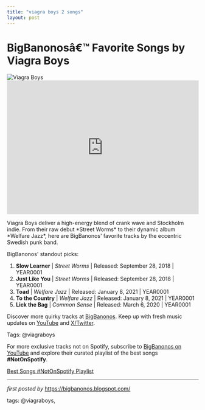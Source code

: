 ```yaml
---
title: "viagra boys 2 songs"
layout: post
---
```

<!-- Title of the Post -->
<h1 >BigBanonosâ€™ Favorite Songs by Viagra Boys</h1> <!-- Featured Image -->
<div > <img src="https://upload.wikimedia.org/wikipedia/commons/thumb/6/6f/SXSW_2019_-_Viagra_Boys_%2847437549961%29.jpg/1200px-SXSW_2019_-_Viagra_Boys_%2847437549961%29.jpg" alt="Viagra Boys">
</div> <!-- Spotify Embed -->
<div > <iframe src="https://open.spotify.com/embed/playlist/7E5AJfkMDlAYDjDL76rEse?utm_source=generator" width="100%" height="352" frameBorder="0" allowfullscreen="" allow="autoplay; clipboard-write; encrypted-media; fullscreen; picture-in-picture" loading="lazy"></iframe>
</div> <!-- Introductory Text -->
<p >Viagra Boys deliver a high-energy blend of crank wave and Stockholm indie. From their raw debut *Street Worms* to their dynamic album *Welfare Jazz*, here are BigBanonos' favorite tracks by the eccentric Swedish punk band.</p> <!-- Song Highlights -->
<div > <p>BigBanonos' standout picks:</p> <ol> <li><strong>Slow Learner</strong> | <em>Street Worms</em> | Released: September 28, 2018 | YEAR0001</li> <li><strong>Just Like You</strong> | <em>Street Worms</em> | Released: September 28, 2018 | YEAR0001</li> <li><strong>Toad</strong> | <em>Welfare Jazz</em> | Released: January 8, 2021 | YEAR0001</li> <li><strong>To the Country</strong> | <em>Welfare Jazz</em> | Released: January 8, 2021 | YEAR0001</li> <li><strong>Lick the Bag</strong> | <em>Common Sense</em> | Released: March 6, 2020 | YEAR0001</li> </ol>
</div> <!-- Footer Links -->
<div > <p>Discover more quirky tracks at <a href="https://bigbanonos.blogspot.com/" target="_blank">BigBanonos</a>. Keep up with fresh music updates on <a href="https://www.youtube.com/@BigBanonos" target="_blank">YouTube</a> and <a href="https://x.com/bigbanonos" target="_blank">X/Twitter</a>.</p>
</div> <!-- Tags -->
<p >Tags: @viagraboys</p>


<!--Subscribe and Playlist Links-->
<div>
    <p>For more exclusive tracks not on Spotify, subscribe to <a href="https://www.youtube.com/@BigBanonos" target="_blank">BigBanonos on YouTube</a> and explore their curated playlist of the best songs <strong>#NotOnSpotify</strong>.</p>
    <p><a href="https://www.youtube.com/playlist?list=PLtuNtuTatqI0kFahUCbtbfenC_ET5O_tr" target="_blank">Best Songs #NotOnSpotify Playlist<br /></a></p></div>

<hr />

<p><em>first posted by</em> <a href="https://bigbanonos.blogspot.com/" rel="noopener" target="_new">https://bigbanonos.blogspot.com/</a></p>

<p>tags: @viagraboys,</p>
